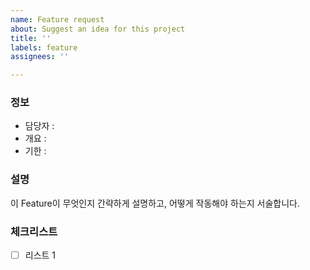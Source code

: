 ```yaml
---
name: Feature request
about: Suggest an idea for this project
title: ''
labels: feature
assignees: ''

---
```


### 정보
- 담당자 :
- 개요 :
- 기한 :

### 설명
이 Feature이 무엇인지 간략하게 설명하고, 어떻게 작동해야 하는지 서술합니다.

### 체크리스트
- [ ] 리스트 1